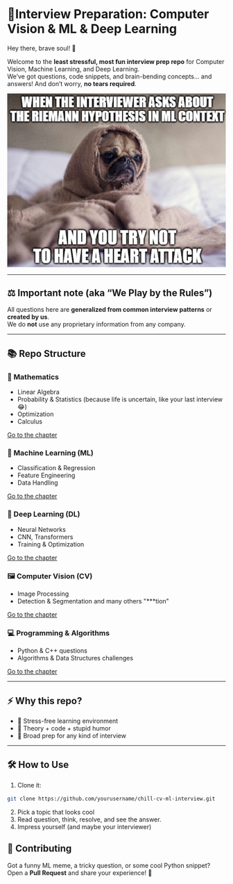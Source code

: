 # 🎉Interview Preparation: Computer Vision & ML & Deep Learning

Hey there, brave soul! 👋

Welcome to the **least stressful, most fun interview prep repo** for Computer Vision, Machine Learning, and Deep Learning.  
We’ve got questions, code snippets, and brain-bending concepts… and answers! And don’t worry, **no tears required**.

![](./resources/start_meme.png)  

---

## ⚖️ Important note (aka “We Play by the Rules”)

All questions here are **generalized from common interview patterns** or **created by us**.  
We do **not** use any proprietary information from any company.

---

## 📚 Repo Structure

### 🧮 Mathematics
- Linear Algebra
- Probability & Statistics (because life is uncertain, like your last interview 😂)
- Optimization
- Calculus
  
[Go to the chapter](math/)

### 🤖 Machine Learning (ML)
- Classification & Regression
- Feature Engineering
- Data Handling
  
[Go to the chapter](ml/)

### 🧠 Deep Learning (DL)
- Neural Networks
- CNN, Transformers
- Training & Optimization
  
[Go to the chapter](dl/)

### 🖼️ Computer Vision (CV)
- Image Processing
- Detection & Segmentation and many others "***tion"
  
[Go to the chapter](cv/)

### 💻 Programming & Algorithms
- Python & C++ questions 
- Algorithms & Data Structures challenges
  
[Go to the chapter](coding/)

---

## ⚡ Why this repo?

- 🧘 Stress-free learning environment  
- 🥳 Theory + code + stupid humor
- 🤯 Broad prep for any kind of interview

---

## 🛠️ How to Use 

1. Clone it:  
```bash
git clone https://github.com/yourusername/chill-cv-ml-interview.git
```
2. Pick a topic that looks cool
3. Read question, think, resolve, and see the answer.
4. Impress yourself (and maybe your interviewer)

## 🤝 Contributing

Got a funny ML meme, a tricky question, or some cool Python snippet?
Open a **Pull Request** and share your experience! 🎉
